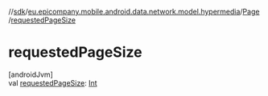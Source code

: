 //[sdk](../../../index.md)/[eu.epicompany.mobile.android.data.network.model.hypermedia](../index.md)/[Page](index.md)/[requestedPageSize](requested-page-size.md)

# requestedPageSize

[androidJvm]\
val [requestedPageSize](requested-page-size.md): [Int](https://kotlinlang.org/api/latest/jvm/stdlib/kotlin/-int/index.html)
